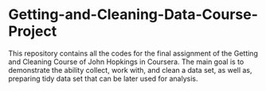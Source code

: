 # Getting-and-Cleaning-Data-Course-Project
This repository contains all the codes for the final assignment of the Getting and Cleaning Course of John Hopkings in Coursera. The main goal is to demonstrate the ability collect, work with, and clean a data set, as well as, preparing tidy data set that can be later used for analysis.
